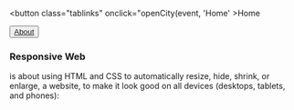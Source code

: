 
<head> 
  <link rel="stylesheet" href="styles.css">
</head>

<div class="tab">
<nav id="site-nav">

<button class="tablinks" onclick="openCity(event, 'Home' >Home</button>

<button class="tablinks"><a href="about.md">About</a></button>

</nav>
 </div>
<div id="Home" class="tabcontent">
  <h3>Responsive Web</h3>
  <p>is about using HTML and CSS to automatically resize, hide, shrink, or enlarge, a website, to make it look good on all devices (desktops, tablets, and phones):</p>
</div>
